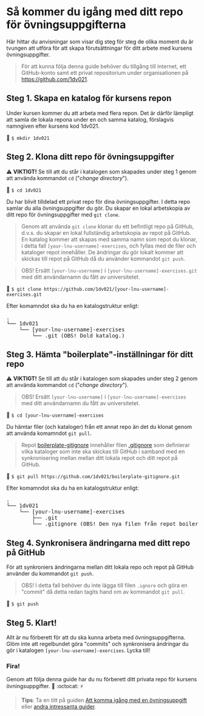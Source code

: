 # Så kommer du igång med ditt repo för övningsuppgifterna

Här hittar du anvisningar som visar dig steg för steg de olika moment du är tvungen att utföra för att skapa förutsättningar för ditt arbete med kursens övningsuppgifter.

> För att kunna följa denna guide behöver du tillgång till internet, ett GitHub-konto samt ett privat repositorium under organisationen på https://github.com/1dv021. 

## Steg 1. Skapa en katalog för kursens repon

Under kursen kommer du att arbeta med flera repon. Det är därför lämpligt att samla de lokala repona under en och samma katalog, förslagvis namngiven efter kursens kod 1dv021.

:triangular_flag_on_post: `$ mkdir 1dv021`


## Steg 2. Klona ditt repo för övningsuppgifter

:warning: __VIKTIGT!__ Se till att du står i katalogen som skapades under steg 1 genom att använda kommandot `cd` ("_change directory_").

:triangular_flag_on_post: `$ cd 1dv021`

Du har blivit tilldelad ett privat repo för dina övningsuppgifter. I detta repo samlar du alla övningsuppgifter du gör. Du skapar en lokal arbetskopia av ditt repo för övningsuppgifter med `git clone`. 

> Genom att använda `git clone` klonar du ett befintligt repo på GitHub, d.v.s. du skapar en lokal fullständig arbetskopia av repot på GitHub. En katalog kommer att skapas med samma namn som repot du klonar, i detta fall `[your-lnu-username]-exercises`, och fyllas med de filer och kataloger repot innehåller. De ändringar du gör lokalt kommer att skickas till repot på GitHub då du använder kommandot `git push`.

> OBS! Ersätt `[your-lnu-username]` i `[your-lnu-username]-exercises.git` med ditt användarnamn du fått av universitetet.

:triangular_flag_on_post: `$ git clone https://github.com/1dv021/[your-lnu-username]-exercises.git`

Efter komamndot ska du ha en katalogstruktur enligt:

<pre>
.
└── 1dv021
    └── [your-lnu-username]-exercises
        └── .git (OBS! Dold katalog.)
</pre>

## Steg 3. Hämta "boilerplate"-inställningar för ditt repo

:warning: __VIKTIGT!__ Se till att du står i katalogen som skapades under steg 2 genom att använda kommandot `cd` ("_change directory_").

> OBS! Ersätt `[your-lnu-username]` i `[your-lnu-username]-exercises` med ditt användarnamn du fått av universitetet. 

:triangular_flag_on_post: `$ cd [your-lnu-username]-exercises`

Du hämtar filer (och kataloger) från ett annat repo än det du klonat genom att använda komamndot `git pull`. 
>Repot [boilerplate-gitignore](https://github.com/1dv021/boilerplate-gitignore) innehåller filen [.gitignore](https://git-scm.com/docs/gitignore) som definierar vilka kataloger som inte ska skickas till GitHub i samband med en synkronisering mellan mellan ditt lokala repot och ditt repot på GitHub.  

:triangular_flag_on_post: `$ git pull https://github.com/1dv021/boilerplate-gitignore.git`

Efter komamndot ska du ha en katalogstruktur enligt:

<pre>
.
└── 1dv021
    └── [your-lnu-username]-exercises
        ├── .git
        └── .gitignore (OBS! Den nya filen från repot boilerplate-ignore.)
</pre>


## Steg 4. Synkronisera ändringarna med ditt repo på GitHub

För att synkroniers ändringarna mellan ditt lokala repo och repot på GitHub använder du kommandot `git push`.

>OBS! I detta fall behöver du inte lägga till filen `.ignore` och göra en "commit" då detta redan tagits hand om av kommandot `git pull`.  

:triangular_flag_on_post: `$ git push`

## Steg 5. Klart!

Allt är nu förberett för att du ska kunna arbeta med övningsuppgifterna. Glöm inte att regelbundet göra "commits" och synkronisera ändringar du gör i katalogen `[your-lnu-username]-exercises`. Lycka till!

### Fira!

Genom att följa denna guide har du nu förberett ditt privata repo för kursens övningsuppgifter. :tada: :octocat: :zap:

> __Tips__: Ta en titt på guiden [Att komma igång med en övningsuppgift](https://github.com/1dv021/guider/att-komma-igang-med-en-ovningsuppgift) eller [andra intressanta guider](https://github.com/1dv021/guider).